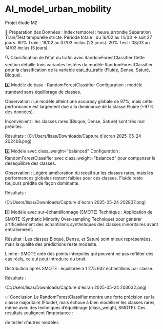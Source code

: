# AI_model_urban_mobility
Projet étude M2

📅 Préparation des Données :
Index temporel : heure_arrondie
Séparation Train/Test temporelle stricte. 
Période totale : du 16/02 au 14/03 → soit 27 jours.
80% Train : 16/02 au 07/03 inclus (22 jours).
20% Test : 08/03 au 14/03 inclus (5 jours).


🔍 Classification de l’état du trafic avec RandomForestClassifier
Cette section détaille trois variantes testées du modèle RandomForestClassifier pour la classification de la variable etat_du_trafic (Fluide, Dense, Saturé, Bloqué). 

1️⃣ Modèle de base : RandomForestClassifier
Configuration : modèle standard sans équilibrage de classes.

Observation : Le modèle atteint une accuracy globale de 97%, mais cette performance est largement due à la dominance de la classe Fluide (~97% des données).

Inconvénient : les classes rares (Bloqué, Dense, Saturé) sont très mal prédites.

Résultats :
(C:/Users/lisas/Downloads/Capture d'écran 2025-05-24 202408.png)


2️⃣ Modèle avec class_weight="balanced"
Configuration : RandomForestClassifier avec class_weight="balanced" pour compenser le déséquilibre des classes.

Observation : Légère amélioration du recall sur les classes rares, mais les performances globales restent faibles pour ces classes. Fluide reste toujours prédite de façon dominante.

Résultats :

(C:/Users/lisas/Downloads/Capture d'écran 2025-05-24 202837.png)

3️⃣ Modèle avec sur-échantillonnage (SMOTE)
Technique : Application de SMOTE (Synthetic Minority Over-sampling Technique) pour générer artificiellement des échantillons synthétiques des classes minoritaires avant entraînement.

Résultat : Les classes Bloqué, Dense, et Saturé sont mieux représentées, mais la qualité des prédictions reste modeste.

Limite : SMOTE crée des points interpolés qui peuvent ne pas refléter des cas réels, ce qui peut introduire du bruit.

Distribution après SMOTE : équilibrée à 1 275 632 échantillons par classe.

Résultats :

(C:/Users/lisas/Downloads/Capture d'écran 2025-05-24 203032.png)

✅ Conclusion
Le RandomForestClassifier montre une forte précision sur la classe majoritaire (Fluide), mais échoue à bien modéliser les classes rares, même avec des techniques d’équilibrage (class_weight, SMOTE). Ces résultats soulignent l’importance :

de tester d’autres modèles


